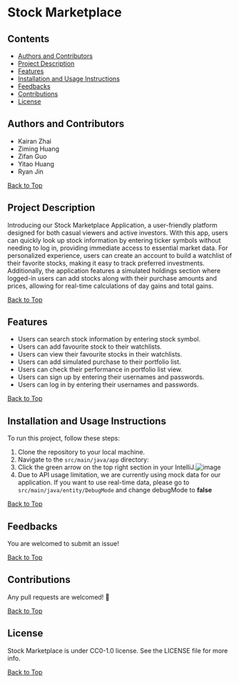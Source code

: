 # Stock Marketplace

## Contents
- [Authors and Contributors](#authors-and-contributors)
- [Project Description](#project-description)
- [Features](#features)
- [Installation and Usage Instructions](#installation-and-usage-instructions)
- [Feedbacks](#feedbacks)
- [Contributions](#contributions)
- [License](#license)

## Authors and Contributors
- Kairan Zhai
- Ziming Huang
- Zifan Guo
- Yitao Huang
- Ryan Jin

[Back to Top](#contents)

## Project Description
Introducing our Stock Marketplace Application, a user-friendly platform designed for both casual viewers and active investors. With this app, users can quickly look up stock information by entering ticker symbols without needing to log in, providing immediate access to essential market data. For personalized experience, users can create an account to build a watchlist of their favorite stocks, making it easy to track preferred investments. Additionally, the application features a simulated holdings section where logged-in users can add stocks along with their purchase amounts and prices, allowing for real-time calculations of day gains and total gains.

[Back to Top](#contents)

## Features
- Users can search stock information by entering stock symbol.
- Users can add favourite stock to their watchlists.
- Users can view their favourite stocks in their watchlists.
- Users can add simulated purchase to their portfolio list.
- Users can check their performance in portfolio list view.
- Users can sign up by entering their usernames and passwords.
- Users can log in by entering their usernames and passwords.

[Back to Top](#contents)

## Installation and Usage Instructions
To run this project, follow these steps:

1. Clone the repository to your local machine.
2. Navigate to the `src/main/java/app` directory:
3. Click the green arrow on the top right section in your IntelliJ.![image](https://github.com/user-attachments/assets/a31de5dc-624e-4e24-938c-1cc258b78c23)
4. Due to API usage limitation, we are currently using mock data for our application. If you want to use real-time data, please go to `src/main/java/entity/DebugMode` and change debugMode to **false**

[Back to Top](#contents)

## Feedbacks
You are welcomed to submit an issue!

[Back to Top](#contents)

## Contributions
Any pull requests are welcomed! 💖

[Back to Top](#contents)

## License
Stock Marketplace is under CC0-1.0 license. See the LICENSE file for more info.

[Back to Top](#contents)
